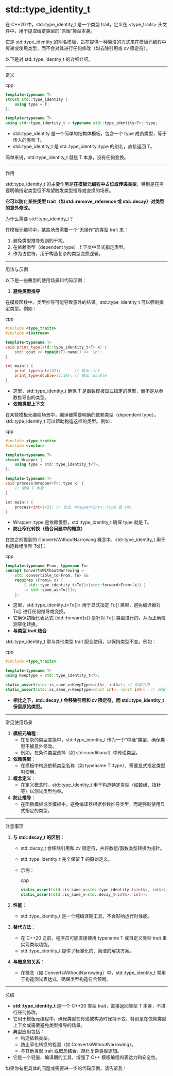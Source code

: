 # std::type_identity_t 

在 C++20 中，std::type_identity_t 是一个类型 trait，定义在 <type_traits> 头文件中，用于提取给定类型的“原始”类型本身。

它是 std::type_identity 的别名模板，旨在提供一种简洁的方式来在模板元编程中传递或使用类型，而不会对其进行任何修改（如去除引用或 cv 限定符）。

以下是对 std::type_identity_t 的详细介绍。

------

定义

cpp

```cpp
template<typename T>
struct std::type_identity {
    using type = T;
};

template<typename T>
using std::type_identity_t = typename std::type_identity<T>::type;
```

- std::type_identity<T> 是一个简单的结构体模板，包含一个 type 成员类型，等于传入的类型 T。
- std::type_identity_t<T> 是 std::type_identity<T>::type 的别名，直接返回 T。

简单来说，std::type_identity_t<T> 就是 T 本身，没有任何变换。

------

作用

std::type_identity_t 的主要作用是**在模板元编程中占位或传递类型**，特别是在需要明确指定类型但不希望触发类型推导或变换的场景。

**它可以防止某些类型 trait（如 std::remove_reference 或 std::decay）对类型的意外修改。**

为什么需要 std::type_identity_t？

在模板元编程中，某些场景需要一个“无操作”的类型 trait 来：

1. 避免类型推导规则的干扰。
2. 在依赖类型（dependent type）上下文中显式指定类型。
3. 作为占位符，用于构造复杂的类型变换逻辑。

------

用法与示例

以下是一些典型的使用场景和代码示例：

1. **避免类型推导**

在模板函数中，类型推导可能导致意外的结果。std::type_identity_t 可以强制指定类型。例如：

cpp

```cpp
#include <type_traits>
#include <iostream>

template<typename T>
void print_type(std::type_identity_t<T> x) {
    std::cout << typeid(T).name() << '\n';
}

int main() {
    print_type<int>(42);      // 输出：int
    print_type<double>(3.14); // 输出：double
}
```

- 这里，std::type_identity_t<T> 确保 T 是函数模板显式指定的类型，而不是从参数推导出的类型。
- **依赖类型上下文**

在某些模板元编程场景中，编译器需要明确的依赖类型（dependent type）。std::type_identity_t 可以帮助构造这样的类型。例如：

cpp

```cpp
#include <type_traits>
#include <vector>

template<typename T>
struct Wrapper {
    using type = std::type_identity_t<T>;
};

template<typename T>
void process(Wrapper<T>::type x) {
    // 使用 T 本身
}

int main() {
    process<int>(42); // 合法，Wrapper<int>::type 是 int
}
```

- Wrapper<T>::type 是依赖类型，std::type_identity_t<T> 确保 type 就是 T。
- **防止窄化转换（结合问题中的概念）**

在您之前提到的 ConvertsWithoutNarrowing 概念中，std::type_identity_t 用于构造数组类型 To[]：

cpp

```cpp
template<typename From, typename To>
concept ConvertsWithoutNarrowing =
    std::convertible_to<From, To> &&
    requires (From&& x) {
        { std::type_identity_t<To[]>{std::forward<From>(x)} }
        -> std::same_as<To[1]>;
    };
```

- 这里，std::type_identity_t<To[]> 用于显式指定 To[] 类型，避免编译器对 To[] 进行任何推导或变换。
- 它确保初始化表达式 {std::forward<From>(x)} 是针对 To[] 类型进行的，从而正确检测窄化转换。
- **与类型 trait 结合**

std::type_identity_t 常与其他类型 trait 配合使用，以保持类型不变。例如：

cpp

```cpp
#include <type_traits>

template<typename T>
using KeepType = std::type_identity_t<T>;

static_assert(std::is_same_v<KeepType<int&>, int&>); // 保留引用
static_assert(std::is_same_v<KeepType<const int>, const int>); // 保留 const
```

- **相比之下，std::decay_t<T> 会移除引用和 cv 限定符，而 std::type_identity_t<T> 保留原始类型。**

------

常见使用场景

1. **模板元编程**：
   - 在复杂的类型变换中，std::type_identity_t 作为一个“中继”类型，确保类型不被意外修改。
   - 例如，在条件类型选择（如 std::conditional）中传递类型。
2. **依赖类型**：
   - 在模板中构造依赖类型名称（如 typename T::type），需要显式指定类型时使用。
3. **概念定义**：
   - 在定义概念时，std::type_identity_t 用于构造特定类型（如数组、指针等）以测试类型约束。
4. **防止推导**：
   - 在函数模板或类模板中，避免编译器根据参数推导类型，而是强制使用显式指定的类型。

------

注意事项

1. **与 std::decay_t 的区别**：

   - std::decay_t<T> 会移除引用和 cv 限定符，并将数组/函数类型转换为指针。

   - std::type_identity_t<T> 完全保留 T 的原始定义。

   - 示例：

     cpp

     ```cpp
     static_assert(std::is_same_v<std::type_identity_t<int&>, int&>);
     static_assert(std::is_same_v<std::decay_t<int&>, int>);
     ```

2. **性能**：

   - std::type_identity_t 是一个纯编译期工具，不会影响运行时性能。

3. **替代方法**：

   - 在 C++20 之前，程序员可能直接使用 typename T 或自定义类型 trait 来实现类似功能。
   - std::type_identity_t 提供了标准化的、简洁的解决方案。

4. **与概念的关系**：

   - 在概念（如 ConvertsWithoutNarrowing）中，std::type_identity_t 常用于构造测试表达式，确保类型构造符合预期。

------

总结

- **std::type_identity_t<T>** 是一个 C++20 类型 trait，直接返回类型 T 本身，不进行任何修改。
- 它用于模板元编程中，确保类型在传递或构造时保持不变，特别是在依赖类型上下文或需要避免类型推导的场景。
- 典型应用包括：
  - 构造依赖类型。
  - 防止窄化转换的检测（如 ConvertsWithoutNarrowing）。
  - 与其他类型 trait 或概念结合，简化复杂类型逻辑。
- 它是一个轻量、编译期的工具，增强了 C++ 模板编程的表达力和安全性。

如果你有更具体的问题或需要进一步的代码示例，请告诉我！